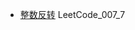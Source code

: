 * [整数反转](https://leetcode-cn.com/problems/reverse-integer/)
  LeetCode_007_7[](LeetCode_007_7.go)


